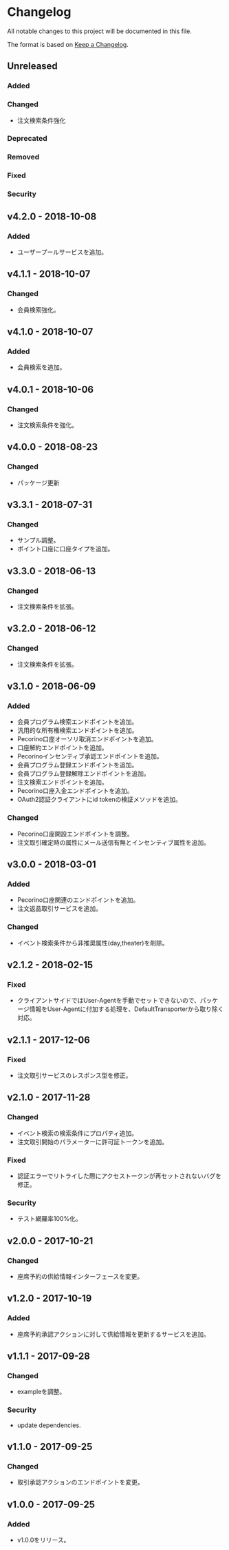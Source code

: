 # Changelog

All notable changes to this project will be documented in this file.

The format is based on [Keep a Changelog](http://keepachangelog.com/).

## Unreleased

### Added

### Changed

- 注文検索条件強化

### Deprecated

### Removed

### Fixed

### Security

## v4.2.0 - 2018-10-08

### Added

- ユーザープールサービスを追加。

## v4.1.1 - 2018-10-07

### Changed

- 会員検索強化。

## v4.1.0 - 2018-10-07

### Added

- 会員検索を追加。

## v4.0.1 - 2018-10-06

### Changed

- 注文検索条件を強化。

## v4.0.0 - 2018-08-23

### Changed

- パッケージ更新

## v3.3.1 - 2018-07-31

### Changed

- サンプル調整。
- ポイント口座に口座タイプを追加。

## v3.3.0 - 2018-06-13

### Changed

- 注文検索条件を拡張。

## v3.2.0 - 2018-06-12

### Changed

- 注文検索条件を拡張。

## v3.1.0 - 2018-06-09

### Added

- 会員プログラム検索エンドポイントを追加。
- 汎用的な所有権検索エンドポイントを追加。
- Pecorino口座オーソリ取消エンドポイントを追加。
- 口座解約エンドポイントを追加。
- Pecorinoインセンティブ承認エンドポイントを追加。
- 会員プログラム登録エンドポイントを追加。
- 会員プログラム登録解除エンドポイントを追加。
- 注文検索エンドポイントを追加。
- Pecorino口座入金エンドポイントを追加。
- OAuth2認証クライアントにid tokenの検証メソッドを追加。

### Changed

- Pecorino口座開設エンドポイントを調整。
- 注文取引確定時の属性にメール送信有無とインセンティブ属性を追加。

## v3.0.0 - 2018-03-01
### Added
- Pecorino口座関連のエンドポイントを追加。
- 注文返品取引サービスを追加。

### Changed
- イベント検索条件から非推奨属性(day,theater)を削除。

## v2.1.2 - 2018-02-15
### Fixed
- クライアントサイドではUser-Agentを手動でセットできないので、パッケージ情報をUser-Agentに付加する処理を、DefaultTransporterから取り除く対応。

## v2.1.1 - 2017-12-06
### Fixed
- 注文取引サービスのレスポンス型を修正。

## v2.1.0 - 2017-11-28
### Changed
- イベント検索の検索条件にプロパティ追加。
- 注文取引開始のパラメーターに許可証トークンを追加。

### Fixed
- 認証エラーでリトライした際にアクセストークンが再セットされないバグを修正。

### Security
- テスト網羅率100%化。

## v2.0.0 - 2017-10-21
### Changed
- 座席予約の供給情報インターフェースを変更。

## v1.2.0 - 2017-10-19
### Added
- 座席予約承認アクションに対して供給情報を更新するサービスを追加。

## v1.1.1 - 2017-09-28
### Changed
- exampleを調整。

### Security
- update dependencies.

## v1.1.0 - 2017-09-25
### Changed
- 取引承認アクションのエンドポイントを変更。

## v1.0.0 - 2017-09-25
### Added
- v1.0.0をリリース。
